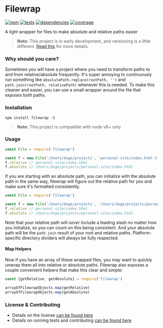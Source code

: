 # Filewrap

[![npm](http://img.shields.io/npm/v/filewrap.svg?style=flat)](https://badge.fury.io/js/filewrap) [![tests](http://img.shields.io/travis/static-dev/filewrap/master.svg?style=flat)](https://travis-ci.org/static-dev/filewrap) [![dependencies](http://img.shields.io/david/static-dev/filewrap.svg?style=flat)](https://david-dm.org/static-dev/filewrap) [![coverage](http://img.shields.io/coveralls/static-dev/filewrap.svg?style=flat)](https://coveralls.io/github/static-dev/filewrap)

A light wrapper for files to make absolute and relative paths easier

> **Note:** This project is in early development, and versioning is a little different. [Read this](http://markup.im/#q4_cRZ1Q) for more details.

### Why should you care?

Sometimes you will have a project where you need to transform paths to and from relative/absolute frequently. It's super annoying to continuously run something like `absolutePath.replace(rootPath, '')` and `path.join(rootPath, relativePath)` whenever this is needed. To make this cleaner and easier, you can use a small wrapper around the file that exposes both paths.

### Installation

`npm install filewrap -S`

> **Note:** This project is compatible with node v6+ only

### Usage

```js
const File = require('filewrap')

const f = new File('/Users/doge/projects', 'personal-site/index.html')
f.relative // personal-site/index.html
f.absolute // /Users/doge/projects/personal-site/index.html
```

If you are starting with an absolute path, you can initialize with the absolute path in the same way, filewrap will figure out the relative path for you and make sure it's formatted consistently.

```js
const File = require('filewrap')

const f = new File('/Users/doge/projects', '/Users/doge/projects/personal-site/index.html')
f.relative // personal-site/index.html
f.absolute // /Users/doge/projects/personal-site/index.html
```

Note that your relative path will _never_ include a leading slash no matter how you initialize, so you can count on this being consistent. And your absolute path will be the `path.join` result of your root and relative paths. Platform-specific directory dividers will always be fully respected.

#### Map Helpers

Now if you have an array of these wrapped files, you may want to quickly unwrap them all into relative or absolute paths. Filewrap also exposes a couple convenient helpers that make this clear and simple:

```js
const {getRelative, getAbsolute} = require('filewrap')

arrayOfFilewrapObjects.map(getRelative)
arrayOfFilewrapObjects.map(getAbsolute)
```

### License & Contributing

- Details on the license [can be found here](LICENSE.md)
- Details on running tests and contributing [can be found here](contributing.md)
